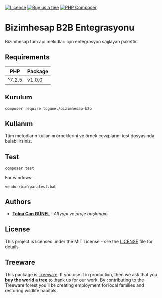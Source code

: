 [![License](https://poser.pugx.org/tcgunel/bizimhesap-b2b/license)](https://packagist.org/packages/tcgunel/bizimhesap-b2b)
[![Buy us a tree](https://img.shields.io/badge/Treeware-%F0%9F%8C%B3-lightgreen)](https://plant.treeware.earth/tcgunel/bizimhesap-b2b)
[![PHP Composer](https://github.com/tcgunel/bizimhesap-b2b/actions/workflows/tests.yml/badge.svg)](https://github.com/tcgunel/bizimhesap-b2b/actions/workflows/tests.yml)

[comment]: <> ([![PHP Composer]&#40;https://github.com/tcgunel/bizimhesap-b2b/actions/workflows/laravel8-tests.yml/badge.svg&#41;]&#40;https://github.com/tcgunel/bizimhesap-b2b/actions/workflows/laravel8-tests.yml&#41;)

# Bizimhesap B2B Entegrasyonu
Bizimhesap tüm api metodları için entegrasyon sağlayan pakettir.

## Requirements
| PHP    | Package |
|--------|---------|
| ^7.2.5 | v1.0.0  |

## Kurulum

```
composer require tcgunel/bizimhesap-b2b
```

## Kullanım

Tüm metodların kullanım örneklerini ve örnek cevaplarıni test dosyasında bulabilirsiniz. 

## Test
```
composer test
```
For windows:
```
vendor\bin\paratest.bat
```

## Authors

* [**Tolga Can GÜNEL**](https://github.com/tcgunel) - *Altyapı ve proje başlangıcı*

[comment]: <> (See also the list of [contributors]&#40;https://github.com/freshbitsweb/laravel-log-enhancer/graphs/contributors&#41; who participated in this project.)

## License

This project is licensed under the MIT License - see the [LICENSE](LICENSE) file for details

## Treeware

This package is [Treeware](https://treeware.earth). If you use it in production, then we ask that you [**buy the world a tree**](https://plant.treeware.earth/tcgunel/bizimhesap-b2b) to thank us for our work. By contributing to the Treeware forest you’ll be creating employment for local families and restoring wildlife habitats.
